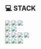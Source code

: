 
## 💻 STACK
![](https://img.shields.io/badge/Node.js-339933?style=flat-square&logo=Node.js&logoColor=white)
![](https://img.shields.io/badge/TypeScript-3178C6?style=flat-square&logo=TypeScript&logoColor=white)
![](https://img.shields.io/badge/Express-000000?style=flat-square&logo=Express&logoColor=white)
<br>
![](https://img.shields.io/badge/MongoDB-47A248?style=flat-square&logo=MongoDB&logoColor=white)
![](https://img.shields.io/badge/MySQL-4479A1?style=flat-square&logo=MySQL&logoColor=white)
<br>
![](https://img.shields.io/badge/AmazonAWS-232F3E?style=flat-square&logo=AmazonAWS&logoColor=white)
![](https://img.shields.io/badge/Docker-2496ED?style=flat-square&logo=Docker&logoColor=white)
![](https://img.shields.io/badge/CircleCI-343434?style=flat-square&logo=CircleCI&logoColor=white)
![](https://img.shields.io/badge/GitHub-181717?style=flat-square&logo=GitHub&logoColor=white)
<br>
![](https://img.shields.io/badge/Javascript-F7DF1E?style=flat-square&logo=JavaScript&logoColor=black)
![](https://img.shields.io/badge/CSS3-1572B6?style=flat-square&logo=CSS3&logoColor=white)
![](https://img.shields.io/badge/HTML5-E34F26?style=flat-square&logo=HTML5&logoColor=white)

